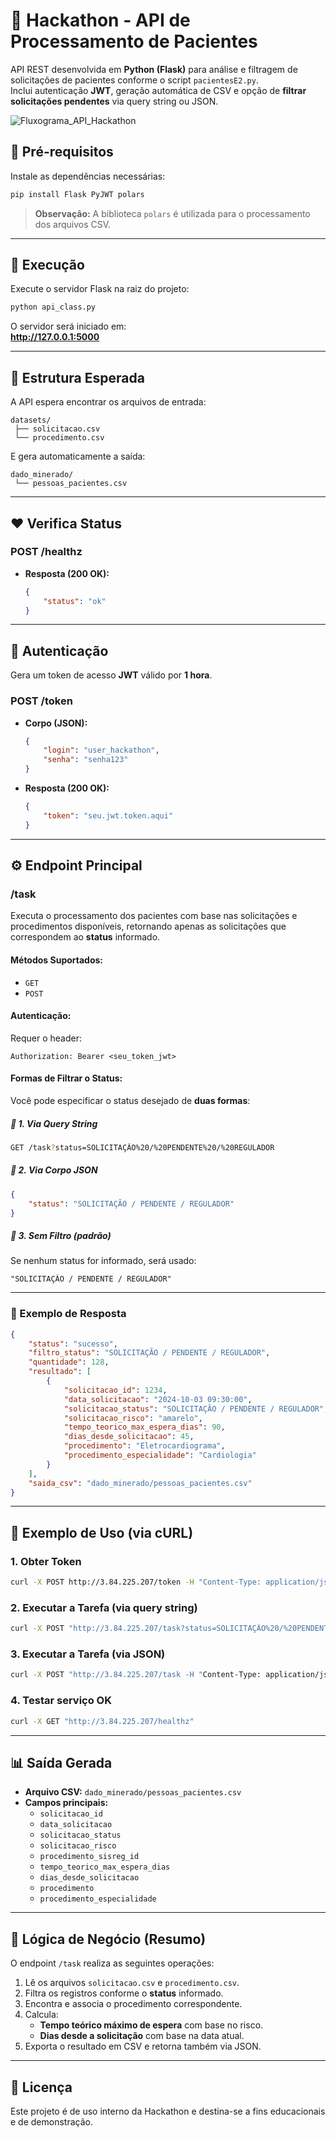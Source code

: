 # 🏥 Hackathon - API de Processamento de Pacientes

API REST desenvolvida em **Python (Flask)** para análise e filtragem de solicitações de pacientes conforme o script `pacientesE2.py`.  
Inclui autenticação **JWT**, geração automática de CSV e opção de **filtrar solicitações pendentes** via query string ou JSON.

![Fluxograma_API_Hackathon](Fluxograma_API_Hackathon-2025-10-12-144504.png "Fluxograma API Hackathon")

## 🧩 Pré-requisitos

Instale as dependências necessárias:

```bash
pip install Flask PyJWT polars
```

> **Observação:** A biblioteca `polars` é utilizada para o processamento dos arquivos CSV.

---

## 🚀 Execução

Execute o servidor Flask na raiz do projeto:

```bash
python api_class.py
```

O servidor será iniciado em:  
**http://127.0.0.1:5000**

---

## 📂 Estrutura Esperada

A API espera encontrar os arquivos de entrada:

```
datasets/
 ├── solicitacao.csv
 └── procedimento.csv
```

E gera automaticamente a saída:

```
dado_minerado/
 └── pessoas_pacientes.csv
```

---

## ♥️ Verifica Status

### **POST /healthz**

- **Resposta (200 OK):**
  ```json
  {
      "status": "ok"
  }
  ```

---

## 🔐 Autenticação

Gera um token de acesso **JWT** válido por **1 hora**.

### **POST /token**

- **Corpo (JSON):**
  ```json
  {
      "login": "user_hackathon",
      "senha": "senha123"
  }
  ```
- **Resposta (200 OK):**
  ```json
  {
      "token": "seu.jwt.token.aqui"
  }
  ```

---

## ⚙️ Endpoint Principal

### **/task**

Executa o processamento dos pacientes com base nas solicitações e procedimentos disponíveis, retornando apenas as solicitações que correspondem ao **status** informado.

#### **Métodos Suportados:**
- `GET`
- `POST`

#### **Autenticação:**
Requer o header:
```
Authorization: Bearer <seu_token_jwt>
```

#### **Formas de Filtrar o Status:**

Você pode especificar o status desejado de **duas formas**:

##### 🔹 1. Via Query String

```bash
GET /task?status=SOLICITAÇÃO%20/%20PENDENTE%20/%20REGULADOR
```

##### 🔹 2. Via Corpo JSON

```json
{
    "status": "SOLICITAÇÃO / PENDENTE / REGULADOR"
}
```

##### 🔹 3. Sem Filtro (padrão)

Se nenhum status for informado, será usado:
```
"SOLICITAÇÃO / PENDENTE / REGULADOR"
```

---

### 🧾 Exemplo de Resposta

```json
{
    "status": "sucesso",
    "filtro_status": "SOLICITAÇÃO / PENDENTE / REGULADOR",
    "quantidade": 128,
    "resultado": [
        {
            "solicitacao_id": 1234,
            "data_solicitacao": "2024-10-03 09:30:00",
            "solicitacao_status": "SOLICITAÇÃO / PENDENTE / REGULADOR",
            "solicitacao_risco": "amarelo",
            "tempo_teorico_max_espera_dias": 90,
            "dias_desde_solicitacao": 45,
            "procedimento": "Eletrocardiograma",
            "procedimento_especialidade": "Cardiologia"
        }
    ],
    "saida_csv": "dado_minerado/pessoas_pacientes.csv"
}
```

---

## 🧪 Exemplo de Uso (via cURL)

### 1. Obter Token

```bash
curl -X POST http://3.84.225.207/token -H "Content-Type: application/json" -d '{"login": "user_hackathon", "senha": "senha123"}'
```

### 2. Executar a Tarefa (via query string)

```bash
curl -X POST "http://3.84.225.207/task?status=SOLICITAÇÃO%20/%20PENDENTE%20/%20REGULADOR" -H "Authorization: Bearer COLE_AQUI_A_CHAVE_GERADA"
```

### 3. Executar a Tarefa (via JSON)

```bash
curl -X POST "http://3.84.225.207/task -H "Content-Type: application/json" -H "Authorization: Bearer seu.jwt.token.aqui" -d '{"status": "SOLICITAÇÃO / PENDENTE / REGULADOR"}'
```

### 4. Testar serviço OK

```bash
curl -X GET "http://3.84.225.207/healthz"
```

---

## 📊 Saída Gerada

- **Arquivo CSV:** `dado_minerado/pessoas_pacientes.csv`
- **Campos principais:**
  - `solicitacao_id`
  - `data_solicitacao`
  - `solicitacao_status`
  - `solicitacao_risco`
  - `procedimento_sisreg_id`
  - `tempo_teorico_max_espera_dias`
  - `dias_desde_solicitacao`
  - `procedimento`
  - `procedimento_especialidade`

---

## 🧠 Lógica de Negócio (Resumo)

O endpoint `/task` realiza as seguintes operações:

1. Lê os arquivos `solicitacao.csv` e `procedimento.csv`.  
2. Filtra os registros conforme o **status** informado.  
3. Encontra e associa o procedimento correspondente.  
4. Calcula:
   - **Tempo teórico máximo de espera** com base no risco.  
   - **Dias desde a solicitação** com base na data atual.  
5. Exporta o resultado em CSV e retorna também via JSON.

---

## 🧾 Licença

Este projeto é de uso interno da Hackathon e destina-se a fins educacionais e de demonstração.
